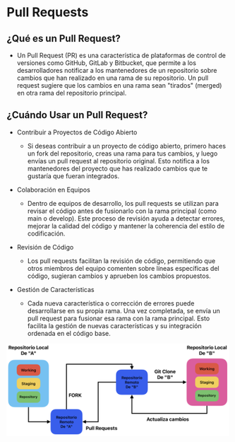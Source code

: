 # Pull Requests

## ¿Qué es un Pull Request?

* Un Pull Request (PR) es una característica de plataformas de control de versiones como GitHub, GitLab y Bitbucket, que permite a los desarrolladores notificar a los mantenedores de un repositorio sobre cambios que han realizado en una rama de su repositorio. Un pull request sugiere que los cambios en una rama sean "tirados" (merged) en otra rama del repositorio principal.

## ¿Cuándo Usar un Pull Request?

* Contribuir a Proyectos de Código Abierto
  * Si deseas contribuir a un proyecto de código abierto, primero haces un fork del repositorio, creas una rama para tus cambios, y luego envías un pull request al repositorio original. Esto notifica a los mantenedores del proyecto que has realizado cambios que te gustaría que fueran integrados.

* Colaboración en Equipos
  * Dentro de equipos de desarrollo, los pull requests se utilizan para revisar el código antes de fusionarlo con la rama principal (como main o develop). Este proceso de revisión ayuda a detectar errores, mejorar la calidad del código y mantener la coherencia del estilo de codificación.

* Revisión de Código
  * Los pull requests facilitan la revisión de código, permitiendo que otros miembros del equipo comenten sobre líneas específicas del código, sugieran cambios y aprueben los cambios propuestos.

* Gestión de Características
  * Cada nueva característica o corrección de errores puede desarrollarse en su propia rama. Una vez completada, se envía un pull request para fusionar esa rama con la rama principal. Esto facilita la gestión de nuevas características y su integración ordenada en el código base.

![alt text](img/img_1.png)
